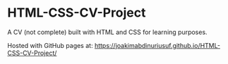 # HTML-CSS-CV-Project
A CV (not complete) built with HTML and CSS for learning purposes.

Hosted with GitHub pages at: https://joakimabdinuriusuf.github.io/HTML-CSS-CV-Project/
